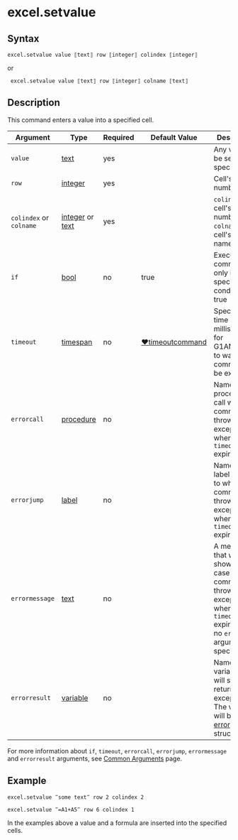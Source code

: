 # excel.setvalue

## Syntax

```G1ANT
excel.setvalue value ⟦text⟧ row ⟦integer⟧ colindex ⟦integer⟧
```

or

```G1ANT
 excel.setvalue value ⟦text⟧ row ⟦integer⟧ colname ⟦text⟧
```

## Description

This command enters a value into a specified cell.

| Argument | Type | Required | Default Value | Description |
| -------- | ---- | -------- | ------------- | ----------- |
|`value`| [text](../../G1ANT.Language/Structures/TextStructure.md) | yes|  | Any value to be set in a specified cell |
|`row`| [integer](../../G1ANT.Language/Structures/IntegerStructure.md) | yes |  | Cell's row number |
| `colindex` or `colname` | [integer](../../G1ANT.Language/Structures/IntegerStructure.md)  or [text](../../G1ANT.Language/Structures/TextStructure.md) | yes      |                                                              | `colindex`: cell's column number; `colname`: cell's column name |
| `if`           | [bool](../../G1ANT.Language/Structures/BooleanStructure.md) | no       | true                                                        | Executes the command only if a specified condition is true   |
| `timeout`      | [timespan](../../G1ANT.Language/Structures/TimeSpanStructure.md) | no       | [♥timeoutcommand](../../G1ANT.Addon.Core/Variables/TimeoutCommandVariable.md) | Specifies time in milliseconds for G1ANT.Robot to wait for the command to be executed |
| `errorcall`    | [procedure](../../G1ANT.Language/Structures/ProcedureStructure.md) | no       |                                                             | Name of a procedure to call when the command throws an exception or when a given `timeout` expires |
| `errorjump`    | [label](../../G1ANT.Language/Structures/LabelStructure.md) | no       |                                                             | Name of the label to jump to when the command throws an exception or when a given `timeout` expires |
| `errormessage` | [text](../../G1ANT.Language/Structures/TextStructure.md) | no       |                                                             | A message that will be shown in case the command throws an exception or when a given `timeout` expires, and no `errorjump` argument is specified |
| `errorresult`  | [variable](../../G1ANT.Language/Structures/VariableStructure.md) | no       |                                                             | Name of a variable that will store the returned exception. The variable will be of [error](../../G1ANT.Language/Structures/ErrorStructure.md) structure  |

For more information about `if`, `timeout`, `errorcall`, `errorjump`, `errormessage` and `errorresult` arguments, see [Common Arguments](../../../appendices/common-arguments.md) page.

## Example

```G1ANT
excel.setvalue ‴some text‴ row 2 colindex 2
```

```G1ANT
excel.setvalue ‴=A1+A5‴ row 6 colindex 1
```

In the examples above a value and a formula are inserted into the specified cells.

